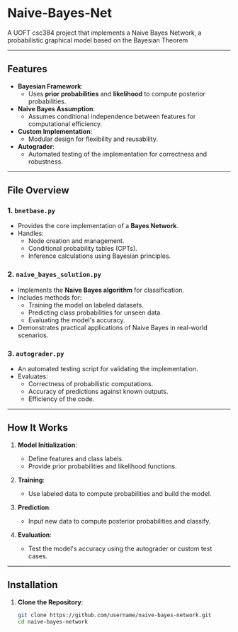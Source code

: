# Naive-Bayes-Net
A UOFT csc384 project that implements a Naive Bayes Network, a probabilistic graphical model based on the Bayesian Theorem

---

## Features

- **Bayesian Framework**:
  - Uses **prior probabilities** and **likelihood** to compute posterior probabilities.
- **Naive Bayes Assumption**:
  - Assumes conditional independence between features for computational efficiency.
- **Custom Implementation**:
  - Modular design for flexibility and reusability.
- **Autograder**:
  - Automated testing of the implementation for correctness and robustness.

---

## File Overview

### **1. `bnetbase.py`**
- Provides the core implementation of a **Bayes Network**.
- Handles:
  - Node creation and management.
  - Conditional probability tables (CPTs).
  - Inference calculations using Bayesian principles.

### **2. `naive_bayes_solution.py`**
- Implements the **Naive Bayes algorithm** for classification.
- Includes methods for:
  - Training the model on labeled datasets.
  - Predicting class probabilities for unseen data.
  - Evaluating the model's accuracy.
- Demonstrates practical applications of Naive Bayes in real-world scenarios.

### **3. `autograder.py`**
- An automated testing script for validating the implementation.
- Evaluates:
  - Correctness of probabilistic computations.
  - Accuracy of predictions against known outputs.
  - Efficiency of the code.

---

## How It Works

1. **Model Initialization**:
   - Define features and class labels.
   - Provide prior probabilities and likelihood functions.

2. **Training**:
   - Use labeled data to compute probabilities and build the model.

3. **Prediction**:
   - Input new data to compute posterior probabilities and classify.

4. **Evaluation**:
   - Test the model's accuracy using the autograder or custom test cases.

---

## Installation

1. **Clone the Repository**:
   ```bash
   git clone https://github.com/username/naive-bayes-network.git
   cd naive-bayes-network
